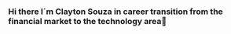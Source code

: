 ### Hi there I´m Clayton Souza in career transition from the financial market to the technology area👋

